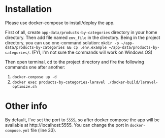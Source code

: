 # Installation

Please use docker-compose to install/deploy the app.

First of all, create `app-data/products-by-categories` directory in your home directory. Then add file named `env_file` in the directory. Being in the project directory, you can use one-command solution:
`mkdir -p ~/app-data/products-by-categories && cp .env.example ~/app-data/products-by-categories/`. (FYI, I'm not sure the commands will work on Windows OS)

Then open terminal, cd to the project directory and fire the following commands one after another:
1) `docker-compose up -d`
2) `docker exec products-by-categories-laravel ./docker-build/laravel-optimize.sh`

# Other info

By default, I've set the port to `5555`, so after docker compose the app will be available at http://localhost:5555. You can change the port in `docker-compose.yml` file (line 33).